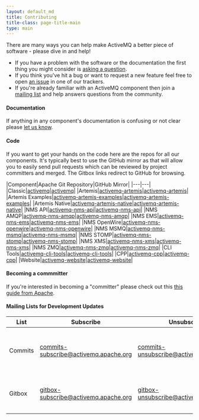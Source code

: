 ```yaml
---
layout: default_md
title: Contributing
title-class: page-title-main
type: main
---
```

There are many ways you can help make ActiveMQ a better piece of software - please dive in and help!

 - If you have a problem with the software or the documentation the first thing you might consider is [asking a question](contact#mailing). 
 - If you think you've hit a bug or want to request a new feature feel free to open [an issue](issues) in one of our trackers.
 - If you're already familiar with an ActiveMQ component then join a [mailing list](contact#mailing) and help answers questions from the community.

#### Documentation

If anything in any component's documentation is confusing or not clear please [let us know](contact).

#### Code

If you want to get your hands on the code here are the repos for all our components. It's typically best to use the GitHub mirror as that will allow you to easily send pull requests which can be reviewed by project committers and merged. The Gitbox links redirect to GitHub for browsing.

|Component|Apache Git Repository|GitHub Mirror|
|---|---|
|Classic|[activemq](https://gitbox.apache.org/repos/asf/activemq.git)|[activemq](https://github.com/apache/activemq)|
|Artemis|[activemq-artemis](https://gitbox.apache.org/repos/asf/activemq-artemis.git)|[activemq-artemis](https://github.com/apache/activemq-artemis)|
|Artemis Examples|[activemq-artemis-examples](https://gitbox.apache.org/repos/asf/activemq-artemis-examples.git)|[activemq-artemis-examples](https://github.com/apache/activemq-artemis-examples)|
|Artemis Native|[activemq-artemis-native](https://gitbox.apache.org/repos/asf/activemq-artemis-native.git)|[activemq-artemis-native](https://github.com/apache/activemq-artemis-native)|
|NMS API|[activemq-nms-api](https://gitbox.apache.org/repos/asf/activemq-nms-api.git)|[activemq-nms-api](https://github.com/apache/activemq-nms-api)|
|NMS AMQP|[activemq-nms-amqp](https://gitbox.apache.org/repos/asf/activemq-nms-amqp.git)|[activemq-nms-amqp](https://github.com/apache/activemq-nms-amqp)|
|NMS EMS|[activemq-nms-ems](https://gitbox.apache.org/repos/asf/activemq-nms-ems.git)|[activemq-nms-ems](https://github.com/apache/activemq-nms-ems)|
|NMS OpenWire|[activemq-nms-openwire](https://gitbox.apache.org/repos/asf/activemq-nms-openwire.git)|[activemq-nms-openwire](https://github.com/apache/activemq-nms-openwire)|
|NMS MSMQ|[activemq-nms-msmq](https://gitbox.apache.org/repos/asf/activemq-nms-msmq.git)|[activemq-nms-msmq](https://github.com/apache/activemq-nms-msmq)|
|NMS STOMP|[activemq-nms-stomp](https://gitbox.apache.org/repos/asf/activemq-nms-stomp.git)|[activemq-nms-stomp](https://github.com/apache/activemq-nms-stomp)|
|NMS XMS|[activemq-nms-xms](https://gitbox.apache.org/repos/asf/activemq-nms-xms.git)|[activemq-nms-xms](https://github.com/apache/activemq-nms-xms)|
|NMS ZMQ|[activemq-nms-zmq](https://gitbox.apache.org/repos/asf/activemq-nms-zmq.git)|[activemq-nms-zmq](https://github.com/apache/activemq-nms-zmq)|
|CLI Tools|[activemq-cli-tools](https://gitbox.apache.org/repos/asf/activemq-cli-tools.git)|[activemq-cli-tools](https://github.com/apache/activemq-cli-tools)|
|CPP|[activemq-cpp](https://gitbox.apache.org/repos/asf/activemq-cpp.git)|[activemq-cpp](https://github.com/apache/activemq-cpp)|
|Website|[activemq-website](https://gitbox.apache.org/repos/asf/activemq-website.git)|[activemq-website](https://github.com/apache/activemq-website)|

#### Becoming a commmitter

If you're interested in becoming a "committer" please check out this [this guide from Apache](https://infra.apache.org/new-committers-guide.html).

#### Mailing Lists for Development Updates

|List|Subscribe|Unsubscribe|Archives|Summary|
|---|---|---|---|---|
|Commits|[commits-subscribe@activemq.apache.org](mailto:commits-subscribe@activemq.apache.org)|[commits-unsubscribe@activemq.apache.org](mailto:commits-unsubscribe@activemq.apache.org)|[Apache](https://lists.apache.org/list.html?commits@activemq.apache.org), [Apache 2](http://mail-archives.apache.org/mod_mbox/activemq-commits/), [Markmail](http://activemq.markmail.org/search/list:org.apache.activemq.commits)|notifications when the project source code gets updated|
|Gitbox|[gitbox-subscribe@activemq.apache.org](mailto:gitbox-subscribe@activemq.apache.org)|[gitbox-unsubscribe@activemq.apache.org](mailto:gitbox-unsubscribe@activemq.apache.org)|[Apache](https://lists.apache.org/list.html?gitbox@activemq.apache.org), [Apache 2](http://mail-archives.apache.org/mod_mbox/activemq-gitbox/), [Markmail](http://activemq.markmail.org/search/list:org.apache.activemq.gitbox)|comments and other events for pull-requests|
